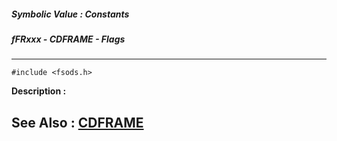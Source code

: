 ##### Symbolic Value : Constants
##### fFRxxx - CDFRAME - Flags
---
```
#include <fsods.h>
```
**Description :**



**See Also :**
[CDFRAME](/reference/Data/CDFRAME)
---
